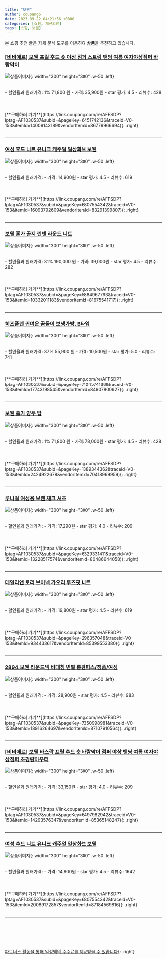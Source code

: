 ```yaml
---
title: "보웬"
author: coupang6
date: 2023-09-22 04:21:56 +0800
categories: [쇼핑, 패션의류]
tags: [쇼핑, 보웬]
---
```


본 쇼핑 추천 글은 자체 분석 도구를 이용하여 [**상품**](https://link.coupang.com/a/bao1ui)을 추천하고 있습니다.

### [[비비애르] 보웬 프릴 후드 숏 야상 점퍼 스트링 밴딩 여름 여자야상점퍼 바람막이](https://link.coupang.com/re/AFFSDP?lptag=AF1030537&subid=&pageKey=6451742136&traceid=V0-153&itemId=14009143189&vendorItemId=86779966694)

![상품이미지](https://thumbnail7.coupangcdn.com/thumbnails/remote/230x230ex/image/vendor_inventory/d5b0/cfefb1ddfe4d9c8800bae01845949b5c9e12c72f635b5da188248041ca9c.jpg){: width="300" height="300" .w-50 .left}


<br>
- 할인율과 원래가격: 1%  71,800   원
- 가격: 35,900원
- star 평가: 4.5
- 리뷰수: 428
<br>
<br>
<br>
<br>
[**구매하러 가기**](https://link.coupang.com/re/AFFSDP?lptag=AF1030537&subid=&pageKey=6451742136&traceid=V0-153&itemId=14009143189&vendorItemId=86779966694){: .right}
<br>
<br>

---

### [여성 후드 니트 유니크 캐주얼 일상화보 보웬](https://link.coupang.com/re/AFFSDP?lptag=AF1030537&subid=&pageKey=6807554342&traceid=V0-153&itemId=16093792609&vendorItemId=83291399807)

![상품이미지](https://thumbnail7.coupangcdn.com/thumbnails/remote/230x230ex/image/vendor_inventory/96b2/c3f131a245664fe86c4d8f2786565529ccfb755c1c3085d5a8861464469d.jpg){: width="300" height="300" .w-50 .left}


<br>
- 할인율과 원래가격: 
- 가격: 14,900원
- star 평가: 4.5
- 리뷰수: 619
<br>
<br>
<br>
<br>
[**구매하러 가기**](https://link.coupang.com/re/AFFSDP?lptag=AF1030537&subid=&pageKey=6807554342&traceid=V0-153&itemId=16093792609&vendorItemId=83291399807){: .right}
<br>
<br>

---

### [보웬 홀가 골지 린넨 라운드 니트](https://link.coupang.com/re/AFFSDP?lptag=AF1030537&subid=&pageKey=5884967793&traceid=V0-153&itemId=10332011183&vendorItemId=81675541717)

![상품이미지](https://thumbnail8.coupangcdn.com/thumbnails/remote/230x230ex/image/vendor_inventory/9ca1/42d50820830ef8f0cbb1694d65159c398eaba7887ac7d0c14f07299c8a54.jpg){: width="300" height="300" .w-50 .left}


<br>
- 할인율과 원래가격: 31%  190,000   원
- 가격: 39,000원
- star 평가: 4.5
- 리뷰수: 282
<br>
<br>
<br>
<br>
[**구매하러 가기**](https://link.coupang.com/re/AFFSDP?lptag=AF1030537&subid=&pageKey=5884967793&traceid=V0-153&itemId=10332011183&vendorItemId=81675541717){: .right}
<br>
<br>

---

### [히즈플랜 귀여운 곰돌이 보냉가방, B타입](https://link.coupang.com/re/AFFSDP?lptag=AF1030537&subid=&pageKey=7104574188&traceid=V0-153&itemId=17743198545&vendorItemId=84907800927)

![상품이미지](https://thumbnail10.coupangcdn.com/thumbnails/remote/230x230ex/image/rs_quotation_api/41j12wfo/8410fb9bc4ef443cbe0682170d921463.jpg){: width="300" height="300" .w-50 .left}


<br>
- 할인율과 원래가격: 37%  55,900   원
- 가격: 10,500원
- star 평가: 5.0
- 리뷰수: 741
<br>
<br>
<br>
<br>
[**구매하러 가기**](https://link.coupang.com/re/AFFSDP?lptag=AF1030537&subid=&pageKey=7104574188&traceid=V0-153&itemId=17743198545&vendorItemId=84907800927){: .right}
<br>
<br>

---

### [보웬 홀가 양두 탑](https://link.coupang.com/re/AFFSDP?lptag=AF1030537&subid=&pageKey=1389344362&traceid=V0-153&itemId=2424922678&vendorItemId=70418969959)

![상품이미지](https://thumbnail10.coupangcdn.com/thumbnails/remote/230x230ex/image/vendor_inventory/54bf/a8d8a6ae98530e736e73e71a04bcc59dd6042eafd3569d7fb91edc47db2d.jpeg){: width="300" height="300" .w-50 .left}


<br>
- 할인율과 원래가격: 1%  71,800   원
- 가격: 78,000원
- star 평가: 4.5
- 리뷰수: 428
<br>
<br>
<br>
<br>
[**구매하러 가기**](https://link.coupang.com/re/AFFSDP?lptag=AF1030537&subid=&pageKey=1389344362&traceid=V0-153&itemId=2424922678&vendorItemId=70418969959){: .right}
<br>
<br>

---

### [루나걸 여성용 보웬 체크 셔츠](https://link.coupang.com/re/AFFSDP?lptag=AF1030537&subid=&pageKey=6329331411&traceid=V0-153&itemId=13228517574&vendorItemId=80486644058)

![상품이미지](https://thumbnail9.coupangcdn.com/thumbnails/remote/230x230ex/image/rs_quotation_api/x41jofrs/0cf157d8b0964b1b9c52ba5f0530250a.jpg){: width="300" height="300" .w-50 .left}


<br>
- 할인율과 원래가격: 
- 가격: 17,290원
- star 평가: 4.0
- 리뷰수: 209
<br>
<br>
<br>
<br>
[**구매하러 가기**](https://link.coupang.com/re/AFFSDP?lptag=AF1030537&subid=&pageKey=6329331411&traceid=V0-153&itemId=13228517574&vendorItemId=80486644058){: .right}
<br>
<br>

---

### [데일리앤 토리 브이넥 가오리 루즈핏 니트](https://link.coupang.com/re/AFFSDP?lptag=AF1030537&subid=&pageKey=296357048&traceid=V0-153&itemId=934433617&vendorItemId=85399553380)

![상품이미지](https://thumbnail8.coupangcdn.com/thumbnails/remote/230x230ex/image/vendor_inventory/7d61/7b040ebe8ee3543e23b4eaa9ad0e775a228a8f96ed8de9d850af8eddae03.jpg){: width="300" height="300" .w-50 .left}


<br>
- 할인율과 원래가격: 
- 가격: 19,800원
- star 평가: 4.5
- 리뷰수: 619
<br>
<br>
<br>
<br>
[**구매하러 가기**](https://link.coupang.com/re/AFFSDP?lptag=AF1030537&subid=&pageKey=296357048&traceid=V0-153&itemId=934433617&vendorItemId=85399553380){: .right}
<br>
<br>

---

### [2894.보웬 라운드넥 비대칭 빈팔 롱원피스/정품/여성](https://link.coupang.com/re/AFFSDP?lptag=AF1030537&subid=&pageKey=7350998981&traceid=V0-153&itemId=18916264697&vendorItemId=87107910564)

![상품이미지](https://thumbnail6.coupangcdn.com/thumbnails/remote/230x230ex/image/vendor_inventory/4920/371dc03292639dd0e7f29cc6d20b7648e4ac420012f628fde586af9dbb28.jpg){: width="300" height="300" .w-50 .left}


<br>
- 할인율과 원래가격: 
- 가격: 28,900원
- star 평가: 4.5
- 리뷰수: 983
<br>
<br>
<br>
<br>
[**구매하러 가기**](https://link.coupang.com/re/AFFSDP?lptag=AF1030537&subid=&pageKey=7350998981&traceid=V0-153&itemId=18916264697&vendorItemId=87107910564){: .right}
<br>
<br>

---

### [[비비애르] 보웬 바스락 프릴 후드 숏 바람막이 점퍼 야상 밴딩 여름 여자야상점퍼 초경량아우터](https://link.coupang.com/re/AFFSDP?lptag=AF1030537&subid=&pageKey=6497982942&traceid=V0-153&itemId=14293576347&vendorItemId=85365148247)

![상품이미지](https://thumbnail6.coupangcdn.com/thumbnails/remote/230x230ex/image/vendor_inventory/c207/b2e86cfc3deba56a2c9e81ad5d03fe56375c736a81725154192c9942f805.jpg){: width="300" height="300" .w-50 .left}


<br>
- 할인율과 원래가격: 
- 가격: 33,150원
- star 평가: 4.0
- 리뷰수: 209
<br>
<br>
<br>
<br>
[**구매하러 가기**](https://link.coupang.com/re/AFFSDP?lptag=AF1030537&subid=&pageKey=6497982942&traceid=V0-153&itemId=14293576347&vendorItemId=85365148247){: .right}
<br>
<br>

---

### [여성 후드 니트 유니크 캐주얼 일상화보 보웬](https://link.coupang.com/re/AFFSDP?lptag=AF1030537&subid=&pageKey=6807554342&traceid=V0-153&itemId=20089172857&vendorItemId=87184569816)

![상품이미지](https://thumbnail9.coupangcdn.com/thumbnails/remote/230x230ex/image/vendor_inventory/418b/5c5b98543c2bdf59afbd64b4f780bd00e9990a5e28536377392258108e25.png){: width="300" height="300" .w-50 .left}


<br>
- 할인율과 원래가격: 
- 가격: 14,900원
- star 평가: 4.5
- 리뷰수: 1642
<br>
<br>
<br>
<br>
[**구매하러 가기**](https://link.coupang.com/re/AFFSDP?lptag=AF1030537&subid=&pageKey=6807554342&traceid=V0-153&itemId=20089172857&vendorItemId=87184569816){: .right}
<br>
<br>

---
<br><br><br><br><br> [파트너스 활동을 통해 일정액의 수수료를 제공받을 수 있습니다](https://link.coupang.com/a/bao1ui){: .right}